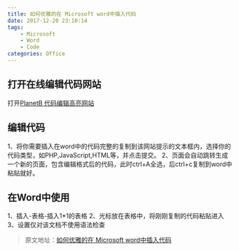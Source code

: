 ```yaml
---
title: 如何优雅的在 Microsoft word中插入代码
date: 2017-12-20 23:10:14
tags: 
    - Microsoft
    - Word
    - Code
categories: Office
---
```

## 打开在线编辑代码网站
打开[PlanetB 代码编辑高亮网站](http://www.planetb.ca/syntax-highlight-word) 
## 编辑代码
1、将你需要插入在word中的代码完整的复制到该网站提示的文本框内，选择你的代码类型，如PHP,JavaScript,HTML等，并点击提交。
2、页面会自动跳转生成一个新的页面，包含编辑格式后的代码，此时ctrl+A全选，后ctrl+c复制到word中粘贴就好。
## 在Word中使用
1、插入-表格-插入1*1的表格
2、光标放在表格中，将刚刚复制的代码粘贴进入
3、设置仅对该文档不使用语法检查

> 原文地址：[如何优雅的在 Microsoft word中插入代码](http://blog.csdn.net/u011303443/article/details/50992651)